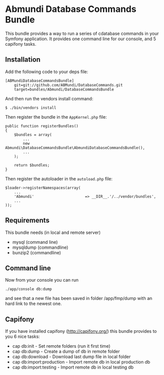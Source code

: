 # Abmundi Database Commands Bundle #

This bundle provides a way to run a series of cdatabase commands in your Symfony application.
It provides one command line for our console, and 5 capifony tasks.

## Installation ##

Add the following code to your deps file:

    [ABMundiDatabaseCommandsBundle]
        git=git://github.com/ABMundi/DatabaseCommands.git
        target=bundles/Abmundi/DatabaseCommandsBundle

And then run the vendors install command:

    $ ./bin/vendors install

Then register the bundle in the `AppKernel.php` file:

    public function registerBundles()
    {
        $bundles = array(
            ...
            new Abmundi\DatabaseCommandsBundle\AbmundiDatabaseCommandsBundle(),
            ...
        );

        return $bundles;
    }

Then register the autoloader in the `autoload.php` file:

    $loader->registerNamespaces(array(
        ...
        'Abmundi'                       => __DIR__.'/../vendor/bundles',
        ...
    ));

## Requirements ##

This bundle needs (in local and remote server)

* mysql (command line)
* mysqldump (commandline)
* bunzip2 (commandline)

## Command line ##

Now from your console you can run

    ./app/console db:dump

and see that a new file has been saved in folder /app/fmp/dump with an hard link to the newest one.

## Capifony ##

If you have installed capifony (http://capifony.org/) this bundle provides to you 6 nice tasks:

* cap db:init - Set remote folders (run it first time)
* cap db:dump - Create a dump of db in remote folder
* cap db:download - Download last dump file in local folder
* cap db:import:production - Import remote db in local production db
* cap db:import:testing - Import remote db in local testing db
